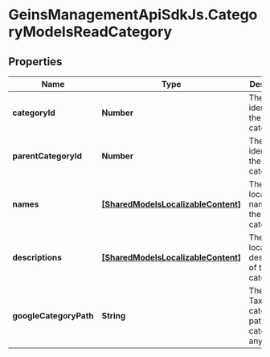# GeinsManagementApiSdkJs.CategoryModelsReadCategory

## Properties

Name | Type | Description | Notes
------------ | ------------- | ------------- | -------------
**categoryId** | **Number** | The unique identifier for the category. | [optional] 
**parentCategoryId** | **Number** | The unique identifier for the parent category. | [optional] 
**names** | [**[SharedModelsLocalizableContent]**](SharedModelsLocalizableContent.md) | The localizable names of the category. | [optional] 
**descriptions** | [**[SharedModelsLocalizableContent]**](SharedModelsLocalizableContent.md) | The localized descriptions of the category. | [optional] 
**googleCategoryPath** | **String** | The Google Taxonomy category path for the category, if any. | [optional] 


